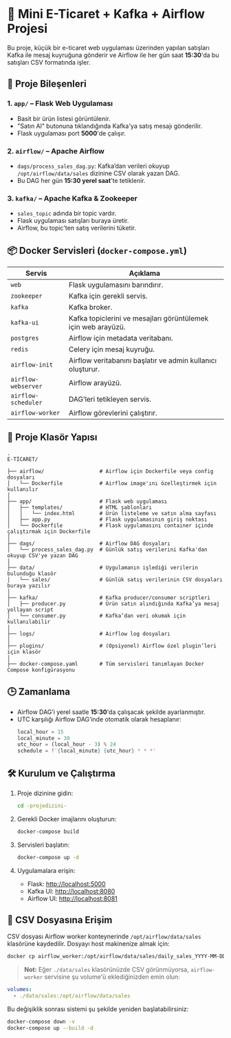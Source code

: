 
# 💼 Mini E-Ticaret + Kafka + Airflow Projesi

Bu proje, küçük bir e-ticaret web uygulaması üzerinden yapılan satışları Kafka ile mesaj kuyruğuna gönderir ve Airflow ile her gün saat **15:30**'da bu satışları CSV formatında işler.

## 🔧 Proje Bileşenleri

### 1. `app/` – Flask Web Uygulaması

- Basit bir ürün listesi görüntülenir.
- "Satın Al" butonuna tıklandığında Kafka'ya satış mesajı gönderilir.
- Flask uygulaması port **5000**'de çalışır.

### 2. `airflow/` – Apache Airflow

- `dags/process_sales_dag.py`: Kafka’dan verileri okuyup `/opt/airflow/data/sales` dizinine CSV olarak yazan DAG.
- Bu DAG her gün **15:30 yerel saat**'te tetiklenir.

### 3. `kafka/` – Apache Kafka & Zookeeper

- `sales_topic` adında bir topic vardır.
- Flask uygulaması satışları buraya üretir.
- Airflow, bu topic'ten satış verilerini tüketir.

## 📦 Docker Servisleri (`docker-compose.yml`)

| Servis              | Açıklama                                                         |
|---------------------|------------------------------------------------------------------|
| `web`               | Flask uygulamasını barındırır.                                   |
| `zookeeper`         | Kafka için gerekli servis.                                       |
| `kafka`             | Kafka broker.                                                    |
| `kafka-ui`          | Kafka topiclerini ve mesajları görüntülemek için web arayüzü.    |
| `postgres`          | Airflow için metadata veritabanı.                                |
| `redis`             | Celery için mesaj kuyruğu.                                       |
| `airflow-init`      | Airflow veritabanını başlatır ve admin kullanıcı oluşturur.      |
| `airflow-webserver` | Airflow arayüzü.                                                 |
| `airflow-scheduler` | DAG’leri tetikleyen servis.                                      |
| `airflow-worker`    | Airflow görevlerini çalıştırır.                                  |

## 📁 Proje Klasör Yapısı

```
.
E-TİCARET/

├── airflow/                  # Airflow için Dockerfile veya config dosyaları
│   └── Dockerfile            # Airflow image'ını özelleştirmek için kullanılır
│
├── app/                      # Flask web uygulaması
│   ├── templates/            # HTML şablonları
│   │   └── index.html        # Ürün listeleme ve satın alma sayfası
│   ├── app.py                # Flask uygulamasının giriş noktası
│   └── Dockerfile            # Flask uygulamasını container içinde çalıştırmak için Dockerfile
│
├── dags/                     # Airflow DAG dosyaları
│   └── process_sales_dag.py  # Günlük satış verilerini Kafka'dan okuyup CSV'ye yazan DAG
│
├── data/                     # Uygulamanın işlediği verilerin bulunduğu klasör
│   └── sales/                # Günlük satış verilerinin CSV dosyaları buraya yazılır
│
├── kafka/                    # Kafka producer/consumer scriptleri
│   ├── producer.py           # Ürün satın alındığında Kafka’ya mesaj yollayan script
│   └── consumer.py           # Kafka’dan veri okumak için kullanılabilir
│
├── logs/                     # Airflow log dosyaları
│
├── plugins/                  # (Opsiyonel) Airflow özel plugin’leri için klasör
│
├── docker-compose.yaml       # Tüm servisleri tanımlayan Docker Compose konfigürasyonu

```

## 🕒 Zamanlama

- Airflow DAG’i yerel saatle **15:30**'da çalışacak şekilde ayarlanmıştır.
- UTC karşılığı Airflow DAG’inde otomatik olarak hesaplanır:
  ```python
  local_hour = 15
  local_minute = 30
  utc_hour = (local_hour - 3) % 24
  schedule = f'{local_minute} {utc_hour} * * *'
  ```

## 🛠️ Kurulum ve Çalıştırma

1. Proje dizinine gidin:
   ```bash
   cd -projedizini-
   ```

2. Gerekli Docker imajlarını oluşturun:
   ```bash
   docker-compose build
   ```

3. Servisleri başlatın:
   ```bash
   docker-compose up -d
   ```

4. Uygulamalara erişin:

   - Flask: [http://localhost:5000](http://localhost:5000)  
   - Kafka UI: [http://localhost:8080](http://localhost:8080)  
   - Airflow UI: [http://localhost:8081](http://localhost:8081)  

## 📄 CSV Dosyasına Erişim

CSV dosyası Airflow worker konteynerinde `/opt/airflow/data/sales` klasörüne kaydedilir. Dosyayı host makinenize almak için:

```bash
docker cp airflow_worker:/opt/airflow/data/sales/daily_sales_YYYY-MM-DD.csv ./data/sales/
```

> **Not:** Eğer `./data/sales` klasörünüzde CSV görünmüyorsa, `airflow-worker` servisine şu volume'ü eklediğinizden emin olun:

```yaml
volumes:
  - ./data/sales:/opt/airflow/data/sales
```

Bu değişiklik sonrası sistemi şu şekilde yeniden başlatabilirsiniz:

```bash
docker-compose down -v
docker-compose up --build -d
```
